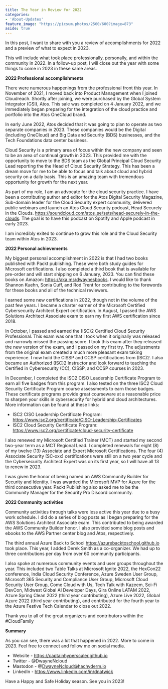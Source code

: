 ```yaml
---
title: The Year in Review for 2022
categories:
- 'About-Updates'
feature_image: "https://picsum.photos/2560/600?image=873"
aside: true
---
```


In this post, I want to share with you a review of accomplishments for 2022 and a preview of what to expect in 2023.

This will include what took place professionally, personally, and within the community in 2022.  In a follow-up post, I will close out the year with some things to come in 2023 in these same areas.

**2022 Professional accomplishments**

There were numerous happenings from the professional front this year.  In November of 2021, I moved back into Product Management when I joined Cloudreach.  Shortly after joining, we were purchased by the Global System Integrator (GSI), Atos.  This sale was completed on 4 January 2022, and we immediately began preparing for the integration of the cloud practice and portfolio into the Atos OneCloud brand.

In early June 2022, Atos decided that it was going to plan to operate as two separate companies in 2023.  These companies would be the Digital (including OneCloud) and Big Data and Security (BDS) businesses, and the Tech Foundations data center business.

Cloud Security is a primary area of focus within the new company and seen to be an area of continual growth in 2023.  This provided me with the opportunity to move to the BDS team as the Global Principal Cloud Security Lead reporting the the Head of Cloud Security Strategy.  This has been a dream move for me to be able to focus and talk about cloud and hybrid security on a daily basis.  This is an amazing team with tremendous opportunity for growth for the next year.

As part of my role, I am an advocate for the cloud security practice.  I have been a contributing author and editor for the Atos Digital Security Magazine, Sub-domain leader for the Cloud Security expert community, delivered public webinars and launch an Atos Cloud Security podcast, Head Securely in the Clouds. <https://soundcloud.com/atos_se/sets/head-securely-in-the-clouds>.  The goal is to have this podcast on Spotify and Apple podcast in early 2023.

I am incredibly exited to continue to grow this role and the Cloud Security team within Atos in 2023.

**2022 Personal achievements**

My biggest personal accomplishment in 2022 is that I had two books published with Packt publishing.  These were both study guides for Microsoft certifications.  I also completed a third book that is available for pre-order and will start shipping on 6 January, 2023.  You can find these books on Amazon: <https://aka.ms/dwaynesbooks>.  I would like to thank Shannon Kuehn, Sonia Cuff, and Rod Trent for contributing to the forewords for these books and all of the technical reviewers.

I earned some new certifications in 2022, though not in the volume of the past few years.  I became a charter earner of the Microsoft Certified Cybersecurity Architect Expert certification. In August, I passed the AWS Solutions Architect Associate exam to earn my first AWS certification since 2018. 

In October, I passed and earned the (ISC)2 Certified Cloud Security Professional.  This exam was one that I took when it originally was released and narrowly missed the passing score.  I took this exam after they released the new version of the exam, and I passed on my first try.  The adjustments from the original exam created a much more pleasant exam taking experience.  I now hold the CISSP and CCSP certifications from (ISC)2.  I also became an Authorized (ISC)2 Instructor and look forward to teaching the Certified in Cybersecurity (CC), CISSP, and CCSP courses in 2023.  

In December, I completed the ISC2 CISO Leadership Certificate Program to earn all five badges from this program.  I also tested on the three ISC2 Cloud Security Certificate Program course assessments to earn those badges.  These certificate programs provide great courseware at a reasonable price to sharpen your skills in cybersecurity for hybrid and cloud architectures.  More information can be found at these links:
- ISC2 CISO Leadership Certificate Program: <https://www.isc2.org/certificate/CISO-Leadership-Certificates>
- ISC2 Cloud Security Certificate Program: <https://www.isc2.org/certificate/cloud-security-certificate>

I also renewed my Microsoft Certified Trainer (MCT) and started my second two-year term as a MCT Regional Lead.  I completed renewals for eight (8) of my twelve (13) Associate and Expert Microsoft Certifications. The four (4) Associate Security (SC-xxx) certifications were still on a two year cycle and the Cybersecurity Architect Expert was on its first year, so I will have all 13 to renew in 2023.

I was given the honor of being named an AWS Community Builder for Security and Identity.  I was awarded the Microsoft MVP for Azure for the third consecutive year. Packt Publishing also asked me to be the Community Manager for the Security Pro Discord community.

**2022 Community activities**

Community activities through talks were less active this year due to a busy work schedule.  I did do a series of blog posts as I began preparing for the AWS Solutions Architect Associate exam.  This contributed to being awarded the AWS Community Builder honor.  I also provided some blog posts and ebooks to the AWS Partner center blog and Atos, respectively.

The third annual Azure Back to School <https://azurebacktoschool.github.io> took place.  This year, I added Derek Smith as a co-organizer.  We had up to three contributions per day from over 60 community participants.

I also spoke at numerous community events and user groups throughout the year. This included two Table Talks at Microsoft Ignite 2022, the HexCon22 conference, India Cloud Security Conference, Azure Sweden User Group, Microsoft 365 Security and Compliance User Group, Microsoft Cloud Security User Group, Come Cloud with Us, Tech Talk with Kazeem, Sci-Fi DevCon, Midwest Global AI Developer Days, Gira Online LATAM 2022, Azure Spring Clean 2022 (third year contributing), Azure Live 2022, Global Azure 2022 (third year contributing), and contributed for the fourth year to the Azure Festive Tech Calendar to close out 2022.

Thank you to all of the great organizers and contributors within the #CloudFamily

**Summary**

As you can see, there was a lot that happened in 2022.  More to come in 2023.  Feel free to connect and follow me on social media. 

- Website - <https://captainhyperscaler.github.io>
- Twitter - @DwayneNcloud
- Mastodon - @DwayneNcloud@hachyderm.io
- LinkedIn - <https://www.linkedin.com/in/dnatwick>

Have a Happy and Safe Holiday season.  See you in 2023!